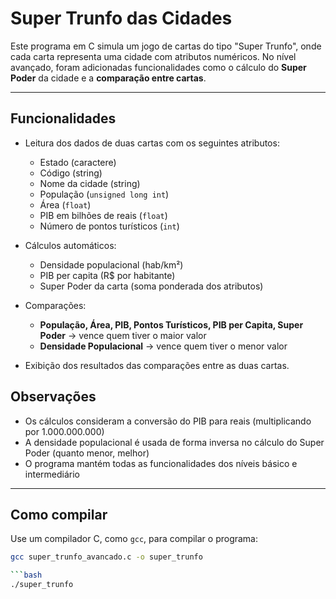 # Super Trunfo das Cidades

Este programa em C simula um jogo de cartas do tipo "Super Trunfo", onde cada carta representa uma cidade com atributos numéricos. No nível avançado, foram adicionadas funcionalidades como o cálculo do **Super Poder** da cidade e a **comparação entre cartas**.

---

## Funcionalidades

- Leitura dos dados de duas cartas com os seguintes atributos:
  - Estado (caractere)
  - Código (string)
  - Nome da cidade (string)
  - População (`unsigned long int`)
  - Área (`float`)
  - PIB em bilhões de reais (`float`)
  - Número de pontos turísticos (`int`)

- Cálculos automáticos:
  - Densidade populacional (hab/km²)
  - PIB per capita (R$ por habitante)
  - Super Poder da carta (soma ponderada dos atributos)

- Comparações:
  - **População, Área, PIB, Pontos Turísticos, PIB per Capita, Super Poder** → vence quem tiver o maior valor
  - **Densidade Populacional** → vence quem tiver o menor valor

- Exibição dos resultados das comparações entre as duas cartas.

## Observações
- Os cálculos consideram a conversão do PIB para reais (multiplicando por 1.000.000.000)
- A densidade populacional é usada de forma inversa no cálculo do Super Poder (quanto menor, melhor)
- O programa mantém todas as funcionalidades dos níveis básico e intermediário

---

## Como compilar

Use um compilador C, como `gcc`, para compilar o programa:

```bash
gcc super_trunfo_avancado.c -o super_trunfo

```bash
./super_trunfo
